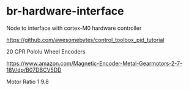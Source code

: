 # br-hardware-interface
Node to interface with cortex-M0 hardware controller

https://github.com/awesomebytes/control_toolbox_pid_tutorial


20 CPR Pololu Wheel Encoders

https://www.amazon.com/Magnetic-Encoder-Metal-Gearmotors-2-7-18V/dp/B07DBCV5DD

Motor Ratio 1:9.8